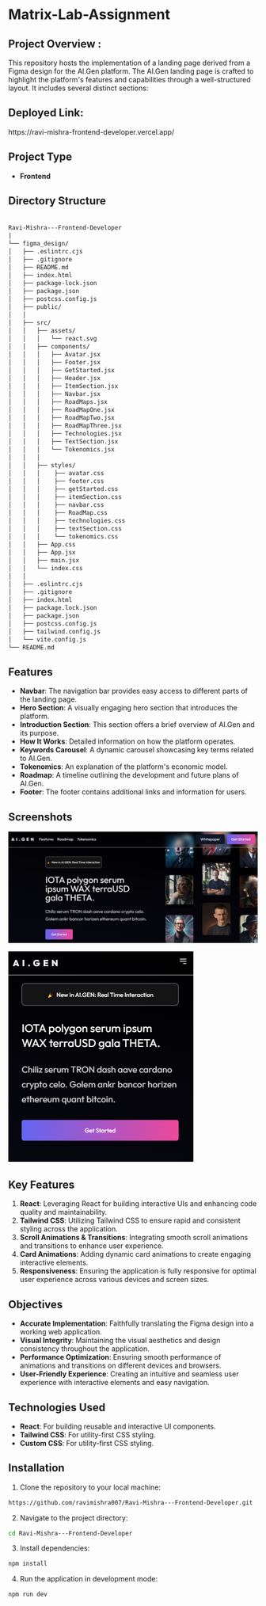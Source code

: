# Matrix-Lab-Assignment


<h2>Project Overview : </h2>
 This repository hosts the implementation of a landing page derived from a Figma design for the AI.Gen platform. The AI.Gen landing page is crafted to highlight the platform's features and capabilities through a well-structured layout. It includes several distinct sections:

<h2>Deployed Link: </h2>  https://ravi-mishra-frontend-developer.vercel.app/


 ## Project Type
- **Frontend**


## Directory Structure

```

Ravi-Mishra---Frontend-Developer
|
└── figma_design/
│   ├── .eslintrc.cjs
│   ├── .gitignore
│   ├── README.md
│   ├── index.html
│   ├── package-lock.json
│   ├── package.json
│   ├── postcss.config.js
│   ├── public/
│   │   
│   ├── src/
│   │   ├── assets/
│   │   │   └── react.svg
│   │   ├── components/
│   │   │   ├── Avatar.jsx
│   │   │   ├── Footer.jsx
│   │   │   ├── GetStarted.jsx
│   │   │   ├── Header.jsx
│   │   │   ├── ItemSection.jsx
│   │   │   ├── Navbar.jsx
│   │   │   ├── RoadMaps.jsx
│   │   │   ├── RoadMapOne.jsx
│   │   │   ├── RoadMapTwo.jsx
│   │   │   ├── RoadMapThree.jsx
│   │   │   ├── Technologies.jsx
│   │   │   ├── TextSection.jsx
│   │   │   └── Tokenomics.jsx
│   │   │
│   │   ├── styles/
│   │   │    ├── avatar.css
│   │   │    ├── footer.css
│   │   │    ├── getStarted.css
│   │   │    ├── itemSection.css
│   │   │    ├── navbar.css
│   │   │    ├── RoadMap.css
│   │   │    ├── technologies.css
│   │   │    ├── textSection.css
│   │   │    └── tokenomics.css
│   │   ├── App.css
│   │   ├── App.jsx
│   │   ├── main.jsx
│   │   └── index.css
│   │  
│   ├── .eslintrc.cjs
│   ├── .gitignore
│   ├── index.html
│   ├── package.lock.json
│   ├── package.json
│   ├── postcss.config.js
│   ├── tailwind.config.js
│   └── vite.config.js
└── README.md

```


## Features

- **Navbar**: The navigation bar provides easy access to different parts of the landing page.
- **Hero Section**: A visually engaging hero section that introduces the platform.
- **Introduction Section**: This section offers a brief overview of AI.Gen and its purpose.
- **How It Works**: Detailed information on how the platform operates.
- **Keywords Carousel**: A dynamic carousel showcasing key terms related to AI.Gen.
- **Tokenomics**: An explanation of the platform's economic model.
- **Roadmap**: A timeline outlining the development and future plans of AI.Gen.
- **Footer**: The footer contains additional links and information for users.


## Screenshots

![Home page](./figma_design/public/ss_navbar.png)

![Home page](./figma_design/public/ss.mobile.png)



## Key Features
1. **React**: Leveraging React for building interactive UIs and  enhancing code quality and maintainability.
2. **Tailwind CSS**: Utilizing Tailwind CSS to ensure rapid and consistent styling across the application.
3. **Scroll Animations & Transitions**: Integrating smooth scroll animations and transitions to enhance user experience.
4. **Card Animations**: Adding dynamic card animations to create engaging interactive elements.
5. **Responsiveness**: Ensuring the application is fully responsive for optimal user experience across various devices and screen sizes.

## Objectives
- **Accurate Implementation**: Faithfully translating the Figma design into a working web application.
- **Visual Integrity**: Maintaining the visual aesthetics and design consistency throughout the application.
- **Performance Optimization**: Ensuring smooth performance of animations and transitions on different devices and browsers.
- **User-Friendly Experience**: Creating an intuitive and seamless user experience with interactive elements and easy navigation.

## Technologies Used
- **React**: For building reusable and interactive UI components.
- **Tailwind CSS**: For utility-first CSS styling.
- **Custom CSS**: For utility-first CSS styling.




## Installation

1. Clone the repository to your local machine:

```bash
https://github.com/ravimishra007/Ravi-Mishra---Frontend-Developer.git
```

2. Navigate to the project directory:

```bash
cd Ravi-Mishra---Frontend-Developer
```

3. Install dependencies:

```bash
npm install
```

4. Run the application in development mode:

```bash
npm run dev
```
